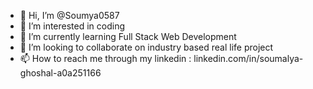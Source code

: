 - 👋 Hi, I’m @Soumya0587
- 👀 I’m interested in coding
- 🌱 I’m currently learning Full Stack Web Development
- 💞️ I’m looking to collaborate on industry based real life project 
- 📫 How to reach me through my linkedin : linkedin.com/in/soumalya-ghoshal-a0a251166

<!---
Soumya0587/Soumya0587 is a ✨ special ✨ repository because its `README.md` (this file) appears on your GitHub profile.
You can click the Preview link to take a look at your changes.
--->
